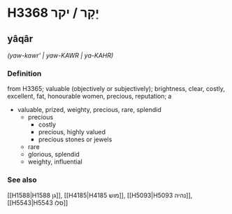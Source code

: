 # H3368 יָקָר / יקר

## yâqâr

_(yaw-kawr' | yaw-KAWR | ya-KAHR)_

### Definition

from H3365; valuable (objectively or subjectively); brightness, clear, costly, excellent, fat, honourable women, precious, reputation; a

- valuable, prized, weighty, precious, rare, splendid
  - precious
    - costly
    - precious, highly valued
    - precious stones or jewels
  - rare
  - glorious, splendid
  - weighty, influential

### See also

[[H1588|H1588 גן]], [[H4185|H4185 מוש]], [[H5093|H5093 נהיה]], [[H5543|H5543 סלו]]
